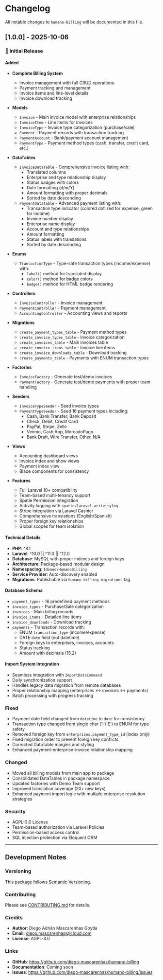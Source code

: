 # Changelog

All notable changes to `humano-billing` will be documented in this file.

## [1.0.0] - 2025-10-06

### 🎉 Initial Release

#### Added
- **Complete Billing System**
  - Invoice management with full CRUD operations
  - Payment tracking and management
  - Invoice items and line-level details
  - Invoice download tracking

- **Models**
  - `Invoice` - Main invoice model with enterprise relationships
  - `InvoiceItem` - Line items for invoices
  - `InvoiceType` - Invoice type categorization (purchase/sale)
  - `Payment` - Payment records with transaction tracking
  - `PaymentAccount` - Bank/payment account management
  - `PaymentType` - Payment method types (cash, transfer, credit card, etc.)

- **DataTables**
  - `InvoiceDataTable` - Comprehensive invoice listing with:
    - Translated columns
    - Enterprise and type relationship display
    - Status badges with colors
    - Date formatting (d/m/Y)
    - Amount formatting with proper decimals
    - Sorted by date descending
  - `PaymentDataTable` - Advanced payment listing with:
    - Transaction type indicator (colored dot: red for expense, green for income)
    - Invoice number display
    - Enterprise name display
    - Account and type relationships
    - Amount formatting
    - Status labels with translations
    - Sorted by date descending

- **Enums**
  - `TransactionType` - Type-safe transaction types (income/expense) with:
    - `label()` method for translated display
    - `color()` method for badge colors
    - `badge()` method for HTML badge rendering

- **Controllers**
  - `InvoiceController` - Invoice management
  - `PaymentController` - Payment management
  - `AccountingController` - Accounting views and reports

- **Migrations**
  - `create_payment_types_table` - Payment method types
  - `create_invoice_types_table` - Invoice categorization
  - `create_invoices_table` - Main invoices table
  - `create_invoice_items_table` - Invoice line items
  - `create_invoice_downloads_table` - Download tracking
  - `create_payments_table` - Payments with ENUM transaction types

- **Factories**
  - `InvoiceFactory` - Generate test/demo invoices
  - `PaymentFactory` - Generate test/demo payments with proper team handling

- **Seeders**
  - `InvoiceTypeSeeder` - Seed invoice types
  - `PaymentTypeSeeder` - Seed 16 payment types including:
    - Cash, Bank Transfer, Bank Deposit
    - Check, Debit, Credit Card
    - PayPal, Stripe, Zelle
    - Venmo, Cash App, MercadoPago
    - Bank Draft, Wire Transfer, Other, N/A

- **Views**
  - Accounting dashboard views
  - Invoice index and show views
  - Payment index view
  - Blade components for consistency

- **Features**
  - Full Laravel 10+ compatibility
  - Team-based multi-tenancy support
  - Spatie Permission integration
  - Activity logging with `spatie/laravel-activitylog`
  - Stripe integration via Laravel Cashier
  - Comprehensive translations (English/Spanish)
  - Proper foreign key relationships
  - Global scopes for team isolation

#### Technical Details
- **PHP**: ^8.1
- **Laravel**: ^10.0 || ^11.0 || ^12.0
- **Database**: MySQL with proper indexes and foreign keys
- **Architecture**: Package-based modular design
- **Namespacing**: `Idoneo\HumanoBilling`
- **Service Provider**: Auto-discovery enabled
- **Migrations**: Publishable via `humano-billing-migrations` tag

#### Database Schema
- `payment_types` - 16 predefined payment methods
- `invoice_types` - Purchase/Sale categorization
- `invoices` - Main billing records
- `invoice_items` - Detailed line items
- `invoice_downloads` - Download tracking
- `payments` - Transaction records with:
  - ENUM `transaction_type` (income/expense)
  - DATE `date` field (not datetime)
  - Foreign keys to enterprises, invoices, accounts
  - Status tracking
  - Amount with decimals (15,2)

#### Import System Integration
- Seamless integration with `ImportDataCommand`
- Daily synchronization support
- Handles legacy data migration from remote databases
- Proper relationship mapping (enterprises ↔ invoices ↔ payments)
- Batch processing with progress tracking

### Fixed
- Payment date field changed from `datetime` to `date` for consistency
- Transaction type changed from single char ('I'/'E') to ENUM for type safety
- Removed foreign key from `enterprises.payment_type_id` (index only)
- Fixed migration order to prevent foreign key conflicts
- Corrected DataTable margins and styling
- Enhanced payment-enterprise-invoice relationship mapping

### Changed
- Moved all billing models from main app to package
- Consolidated DataTables in package namespace
- Updated factories with Demo Team support
- Improved translation coverage (20+ new keys)
- Enhanced payment import logic with multiple enterprise resolution strategies

### Security
- AGPL-3.0 License
- Team-based authorization via Laravel Policies
- Permission-based access control
- SQL injection protection via Eloquent ORM

---

## Development Notes

### Versioning
This package follows [Semantic Versioning](https://semver.org/).

### Contributing
Please see [CONTRIBUTING.md](CONTRIBUTING.md) for details.

### Credits
- **Author**: Diego Adrián Mascarenhas Goytía
- **Email**: diego.mascarenhas@icloud.com
- **License**: AGPL-3.0

### Links
- **GitHub**: https://github.com/diego-mascarenhas/humano-billing
- **Documentation**: Coming soon
- **Issues**: https://github.com/diego-mascarenhas/humano-billing/issues
